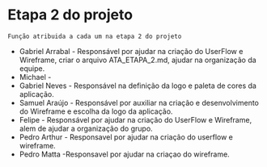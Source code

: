 # Etapa 2 do projeto
 `Função atribuida a cada um na etapa 2 do projeto`  <br>
* Gabriel Arrabal - Responsável por ajudar na criação do UserFlow e Wireframe, criar o arquivo ATA_ETAPA_2.md, ajudar na organização da equipe.
* Michael -
* Gabriel Neves - Responsável na definição da logo e paleta de cores da aplicação.
* Samuel Araújo - Responsável por auxiliar na criação e desenvolvimento do Wireframe e escolha da logo da aplicação.
* Felipe - Responsável por ajudar na criação do UserFlow e Wireframe, alem de ajudar a organização do grupo.
* Pedro Arthur - Responsavel por ajudar na criação do userflow e wireframe.
* Pedro Matta -Responsavel por ajudar na criaçao do wireframe.
